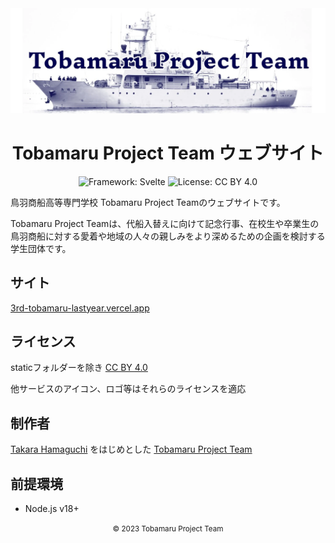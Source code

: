 <div align="center">
<a href="https://github.com/takara2314/3rd-tobamaru-lastyear">
    <img src="./static/x-header.webp" alt="header" />
</a>

# Tobamaru Project Team ウェブサイト

![Framework: Svelte](https://img.shields.io/badge/Framework-Svelte-ff4000?style=for-the-badge&logo=svelte)
![License: CC BY 4.0](https://img.shields.io/badge/License-CC%20BY%204.0-000000?style=for-the-badge)

</div>

鳥羽商船高等専門学校 Tobamaru Project Teamのウェブサイトです。

Tobamaru Project
Teamは、代船入替えに向けて記念行事、在校生や卒業生の鳥羽商船に対する愛着や地域の人々の親しみをより深めるための企画を検討する学生団体です。

## サイト

[3rd-tobamaru-lastyear.vercel.app](https://3rd-tobamaru-lastyear.vercel.app/)

## ライセンス

staticフォルダーを除き [CC BY 4.0](./LICENSE)

他サービスのアイコン、ロゴ等はそれらのライセンスを適応

## 制作者

[Takara Hamaguchi](https://github.com/takara2314) をはじめとした
[Tobamaru Project Team](https://3rd-tobamaru-lastyear.vercel.app/)

## 前提環境

- Node.js v18+

<div align="center">
<small>
© 2023 Tobamaru Project Team
</small>
</div>
